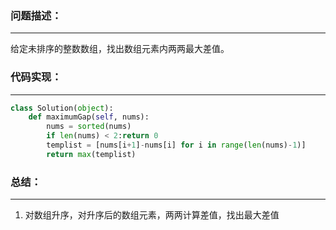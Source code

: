 ### 问题描述：
***
给定未排序的整数数组，找出数组元素内两两最大差值。
### 代码实现：
***
```python
class Solution(object):
    def maximumGap(self, nums):
        nums = sorted(nums)
        if len(nums) < 2:return 0
        templist = [nums[i+1]-nums[i] for i in range(len(nums)-1)]
        return max(templist)
```
### 总结：
***
1. 对数组升序，对升序后的数组元素，两两计算差值，找出最大差值